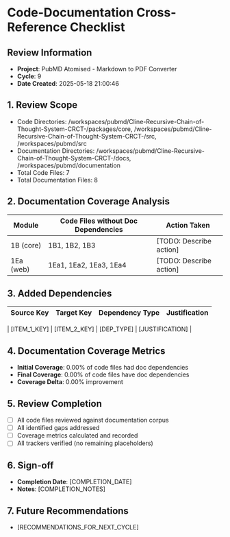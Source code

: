 
# Code-Documentation Cross-Reference Checklist

## Review Information
- **Project**: PubMD Atomised - Markdown to PDF Converter
- **Cycle**: 9
- **Date Created**: 2025-05-18 21:00:46

## 1. Review Scope
- Code Directories: /workspaces/pubmd/Cline-Recursive-Chain-of-Thought-System-CRCT-/packages/core, /workspaces/pubmd/Cline-Recursive-Chain-of-Thought-System-CRCT-/src, /workspaces/pubmd/src
- Documentation Directories: /workspaces/pubmd/Cline-Recursive-Chain-of-Thought-System-CRCT-/docs, /workspaces/pubmd/documentation
- Total Code Files: 7
- Total Documentation Files: 8

## 2. Documentation Coverage Analysis
| Module        | Code Files without Doc Dependencies | Action Taken |
|---------------|-----------------------------------|--------------|
| 1B (core) | 1B1, 1B2, 1B3 | [TODO: Describe action] |
| 1Ea (web) | 1Ea1, 1Ea2, 1Ea3, 1Ea4 | [TODO: Describe action] |

## 3. Added Dependencies
| Source Key | Target Key | Dependency Type | Justification |
|------------|------------|-----------------|---------------|
<!-- ADDED_DEPENDENCIES_TABLE_START -->
| [ITEM_1_KEY] | [ITEM_2_KEY]  | [DEP_TYPE]      | [JUSTIFICATION] |
<!-- ADDED_DEPENDENCIES_TABLE_END -->

## 4. Documentation Coverage Metrics
- **Initial Coverage**: 0.00% of code files had doc dependencies
- **Final Coverage**: 0.00% of code files have doc dependencies
- **Coverage Delta**: 0.00% improvement

## 5. Review Completion
- [ ] All code files reviewed against documentation corpus
- [ ] All identified gaps addressed
- [ ] Coverage metrics calculated and recorded
- [ ] All trackers verified (no remaining placeholders)

## 6. Sign-off
- **Completion Date**: [COMPLETION_DATE]
- **Notes**: [COMPLETION_NOTES]

## 7. Future Recommendations
- [RECOMMENDATIONS_FOR_NEXT_CYCLE]
